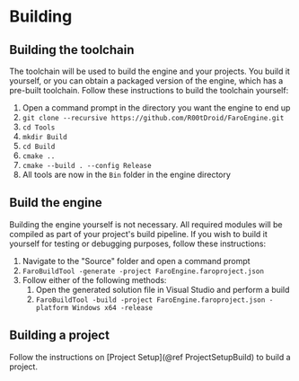 # Building

## Building the toolchain
The toolchain will be used to build the engine and your projects. You build it yourself, or you can obtain a packaged version of the engine, which has a pre-built toolchain. Follow these instructions to build the toolchain yourself:
1. Open a command prompt in the directory you want the engine to end up
2. `git clone --recursive https://github.com/R00tDroid/FaroEngine.git`
3. `cd Tools`
4. `mkdir Build`
5. `cd Build`
6. `cmake ..`
7. `cmake --build . --config Release`
8. All tools are now in the `Bin` folder in the engine directory

## Build the engine
Building the engine yourself is not necessary. All required modules will be compiled as part of your project's build pipeline. If you wish to build it yourself for testing or debugging purposes, follow these instructions:
1. Navigate to the "Source" folder and open a command prompt
2. `FaroBuildTool -generate -project FaroEngine.faroproject.json`
3. Follow either of the following methods:
    1. Open the generated solution file in Visual Studio and perform a build
    2. `FaroBuildTool -build -project FaroEngine.faroproject.json -platform Windows x64 -release`

## Building a project
Follow the instructions on [Project Setup](@ref ProjectSetupBuild) to build a project.
